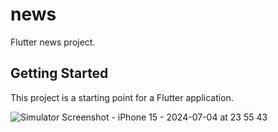 # news

Flutter news project.

## Getting Started

This project is a starting point for a Flutter application.


![Simulator Screenshot - iPhone 15 - 2024-07-04 at 23 55 43](https://github.com/maycrowf/news_app/assets/71658233/0075c5a6-169d-4873-8bb7-5e83000f7dd8)
